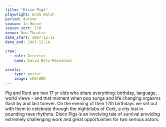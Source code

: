 ```yaml
---
title: "Disco Pigs"
playwright: Enda Walsh
period: Autumn
season: In House
season_sort: 130
venue: New Theatre
date_start: 2007-12-11
date_end: 2007-12-14

crew:
  - role: Director
    name: David Betz-Heinemann

assets:
  - type: poster
    image: nK6fWMQ
---
```


Pig and Runt are two 17 yr olds who share everything: birthday, language, world views - and that moment when pop songs and life changing orgasms flash by and last forever. On the evening of their 17th birthdays we set out with them to celebrate through the nightclubs of Cork, a city lost in pounding rave rhythms. Disco Pigs is an involving tale of survival providing extremely challenging work and great opportunities for two serious actors.
